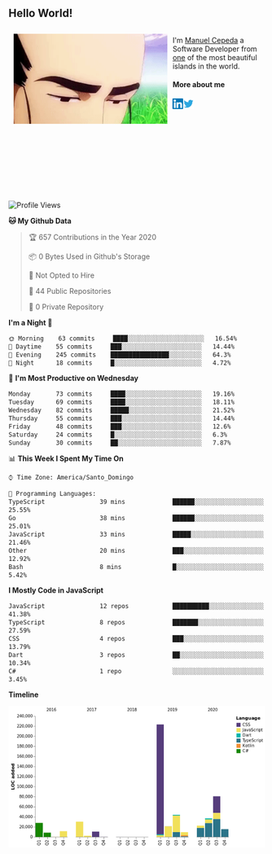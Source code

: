 <h2> Hello World!</h2>

<div style="display:inline-block">
  <img alt="Ah, I see you're a man of culture as well" align="left" width="60%" style="margin: 10px" src="https://raw.githubusercontent.com/mecm1993/mecm1993/master/assets/background.gif">

  I'm [Manuel Cepeda](https://manuelcepeda.dev) a Software Developer from [one](https://en.wikipedia.org/wiki/Dominican_Republic) of the most beautiful islands in the world.

  #### More about me

  <a href="https://www.linkedin.com/in/manuel-cepeda-0336a999/">
    <img align="left" alt="Manuel Cepeda | LinkedIn" width="21px" src="https://raw.githubusercontent.com/mecm1993/mecm1993/master/assets/linkedin.svg" />
  </a>
  <a href="https://twitter.com/mecm1993">
    <img align="left" alt="Manuel Cepeda | Twitter" width="21px" src="https://raw.githubusercontent.com/mecm1993/mecm1993/master/assets/twitter.svg" />
  </a>
  <br />
  <br />
  <br />
  <br />
  <br />
  <br />
  <br />
  <br />
  <br />
  <br />
  <br />
</div>

<!--START_SECTION:waka-->
![Profile Views](http://img.shields.io/badge/Profile%20Views-5-blue)

**🐱 My Github Data** 

> 🏆 657 Contributions in the Year 2020
 > 
> 📦 0 Bytes Used in Github's Storage 
 > 
> 🚫 Not Opted to Hire
 > 
> 📜 44 Public Repositories
 > 
> 🔑 0 Private Repository 
 > 
**I'm a Night 🦉** 

```text
🌞 Morning    63 commits     ████░░░░░░░░░░░░░░░░░░░░░   16.54% 
🌆 Daytime    55 commits     ███░░░░░░░░░░░░░░░░░░░░░░   14.44% 
🌃 Evening    245 commits    ████████████████░░░░░░░░░   64.3% 
🌙 Night      18 commits     █░░░░░░░░░░░░░░░░░░░░░░░░   4.72%

```
📅 **I'm Most Productive on Wednesday** 

```text
Monday       73 commits     ████░░░░░░░░░░░░░░░░░░░░░   19.16% 
Tuesday      69 commits     ████░░░░░░░░░░░░░░░░░░░░░   18.11% 
Wednesday    82 commits     █████░░░░░░░░░░░░░░░░░░░░   21.52% 
Thursday     55 commits     ███░░░░░░░░░░░░░░░░░░░░░░   14.44% 
Friday       48 commits     ███░░░░░░░░░░░░░░░░░░░░░░   12.6% 
Saturday     24 commits     █░░░░░░░░░░░░░░░░░░░░░░░░   6.3% 
Sunday       30 commits     ██░░░░░░░░░░░░░░░░░░░░░░░   7.87%

```


📊 **This Week I Spent My Time On** 

```text
⌚︎ Time Zone: America/Santo_Domingo

💬 Programming Languages: 
TypeScript               39 mins             ██████░░░░░░░░░░░░░░░░░░░   25.55% 
Go                       38 mins             ██████░░░░░░░░░░░░░░░░░░░   25.01% 
JavaScript               33 mins             █████░░░░░░░░░░░░░░░░░░░░   21.46% 
Other                    20 mins             ███░░░░░░░░░░░░░░░░░░░░░░   12.92% 
Bash                     8 mins              █░░░░░░░░░░░░░░░░░░░░░░░░   5.42%

```

**I Mostly Code in JavaScript** 

```text
JavaScript               12 repos            ██████████░░░░░░░░░░░░░░░   41.38% 
TypeScript               8 repos             ███████░░░░░░░░░░░░░░░░░░   27.59% 
CSS                      4 repos             ███░░░░░░░░░░░░░░░░░░░░░░   13.79% 
Dart                     3 repos             ██░░░░░░░░░░░░░░░░░░░░░░░   10.34% 
C#                       1 repo              ░░░░░░░░░░░░░░░░░░░░░░░░░   3.45%

```


**Timeline**

![Chart not found](https://github.com/mecm1993/mecm1993/blob/master/charts/bar_graph.png) 


<!--END_SECTION:waka-->